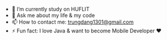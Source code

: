 
- 🔭 I’m currently study on HUFLIT
- 💬 Ask me about my life & my code
- 📫 How to contact me: trungdang1301@gmail.com
- ⚡ Fun fact: I love Java & want to become Mobile Developer :heart:

